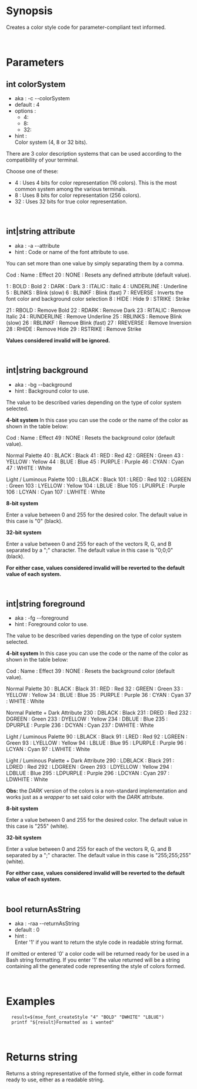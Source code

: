# Synopsis

Creates a color style code for parameter-compliant text informed.



&nbsp;

# Parameters

## int colorSystem

- aka       : -c --colorSystem
- default   : 4
- options   : 
  - 4:
  - 8:
  - 32:
- hint      :  
  Color system (4, 8 or 32 bits).

There are 3 color description systems that can be used according to the 
compatibility of your terminal.

Choose one of these:

- 4   : Uses 4 bits for color representation (16 colors).
        This is the most common system among the various terminals.
- 8   : Uses 8 bits for color representation (256 colors).
- 32  : Uses 32 bits for true color representation.


&nbsp;

## int|string attribute

- aka       : -a --attribute
- hint      :
  Code or name of the font attribute to use.

You can set more than one value by simply separating them by a comma.

  Cod     : Name        : Effect
  20      : NONE        : Resets any defined attribute (default value).

   1      : BOLD        : Bold
   2      : DARK        : Dark
   3      : ITALIC      : Italic
   4      : UNDERLINE   : Underline
   5      : BLINKS      : Blink (slow)
   6      : BLINKF      : Blink (fast)
   7      : REVERSE     : Inverts the font color and background color selection
   8      : HIDE        : Hide
   9      : STRIKE      : Strike

  21      : RBOLD       : Remove Bold
  22      : RDARK       : Remove Dark
  23      : RITALIC     : Remove Italic
  24      : RUNDERLINE  : Remove Underline
  25      : RBLINKS     : Remove Blink (slow)
  26      : RBLINKF     : Remove Blink (fast)
  27      : RREVERSE    : Remove Inversion
  28      : RHIDE       : Remove Hide
  29      : RSTRIKE     : Remove Strike

**Values considered invalid will be ignored.**


&nbsp;

## int|string background

- aka       : -bg --background
- hint      :
  Background color to use.

The value to be described varies depending on the type of color system selected.


**4-bit system**
In this case you can use the code or the name of the color as shown in the 
table below:

  Cod     : Name        : Effect
  49      : NONE        : Resets the background color (default value).

  Normal Palette
  40      : BLACK       : Black
  41      : RED         : Red
  42      : GREEN       : Green
  43      : YELLOW      : Yellow
  44      : BLUE        : Blue
  45      : PURPLE      : Purple
  46      : CYAN        : Cyan
  47      : WHITE       : White

  Light / Luminous Palette
  100     : LBLACK      : Black
  101     : LRED        : Red
  102     : LGREEN      : Green
  103     : LYELLOW     : Yellow
  104     : LBLUE       : Blue
  105     : LPURPLE     : Purple
  106     : LCYAN       : Cyan
  107     : LWHITE      : White


**8-bit system**

Enter a value between 0 and 255 for the desired color. 
The default value in this case is "0" (black).


**32-bit system**

Enter a value between 0 and 255 for each of the vectors R, G, and B separated 
by a ";" character.
The default value in this case is "0;0;0" (black).


**For either case, values considered invalid will be reverted to the default 
value of each system.**


&nbsp;

## int|string foreground

- aka       : -fg --foreground
- hint      :
  Foreground color to use.

The value to be described varies depending on the type of color system selected.


**4-bit system**
In this case you can use the code or the name of the color as shown in the 
table below:

  Cod     : Name        : Effect
  39      : NONE        : Resets the background color (default value).

  Normal Palette
  30      : BLACK       : Black
  31      : RED         : Red
  32      : GREEN       : Green
  33      : YELLOW      : Yellow
  34      : BLUE        : Blue
  35      : PURPLE      : Purple
  36      : CYAN        : Cyan
  37      : WHITE       : White

  Normal Palette + Dark Attribute
  230     : DBLACK      : Black
  231     : DRED        : Red
  232     : DGREEN      : Green
  233     : DYELLOW     : Yellow
  234     : DBLUE       : Blue
  235     : DPURPLE     : Purple
  236     : DCYAN       : Cyan
  237     : DWHITE      : White

  Light / Luminous Palette
  90      : LBLACK      : Black
  91      : LRED        : Red
  92      : LGREEN      : Green
  93      : LYELLOW     : Yellow
  94      : LBLUE       : Blue
  95      : LPURPLE     : Purple
  96      : LCYAN       : Cyan
  97      : LWHITE      : White

  Light / Luminous Palette + Dark Attribute
  290     : LDBLACK     : Black
  291     : LDRED       : Red
  292     : LDGREEN     : Green
  293     : LDYELLOW    : Yellow
  294     : LDBLUE      : Blue
  295     : LDPURPLE    : Purple
  296     : LDCYAN      : Cyan
  297     : LDWHITE     : White


**Obs:** the _DARK_ version of the colors is a non-standard implementation and 
works just as a _wrapper_ to set said color with the _DARK_ attribute.


**8-bit system**

Enter a value between 0 and 255 for the desired color. 
The default value in this case is "255" (white).


**32-bit system**

Enter a value between 0 and 255 for each of the vectors R, G, and B separated 
by a ";" character.
The default value in this case is "255;255;255" (white).


**For either case, values considered invalid will be reverted to the default 
value of each system.**


&nbsp;

## bool returnAsString

- aka       : -raa --returnAsString
- default   : 0
- hint      :  
  Enter '1' if you want to return the style code in readable string format.

If omitted or entered '0' a color code will be returned ready for be used in a 
Bash string formatting. If you enter '1' the value returned will be a string 
containing all the generated code representing the style of colors formed.



&nbsp;

# Examples

``` shell
  result=$(mse_font_createStyle "4" "BOLD" "DWHITE" "LBLUE")
  printf "${result}Formatted as i wanted"
```



&nbsp;

# Returns string

Returns a string representative of the formed style, either in code format 
ready to use, either as a readable string.